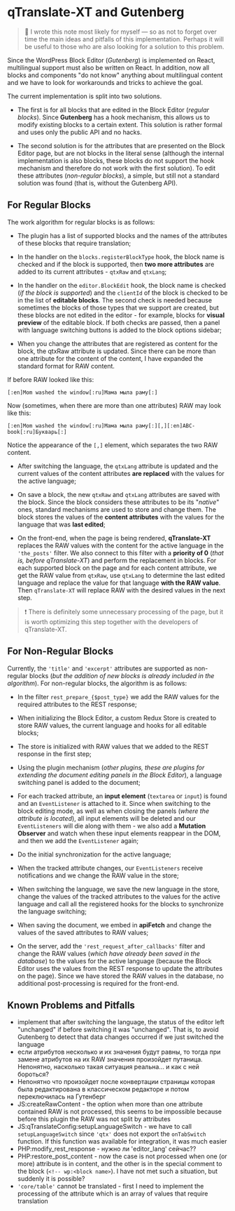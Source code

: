 # qTranslate-XT and Gutenberg

> &#x1F383; I wrote this note most likely for myself — so as not to forget over time the main ideas and pitfalls of this implementation. Perhaps it will be useful to those who are also looking for a solution to this problem.

Since the WordPress Block Editor (*Gutenberg*) is implemented on React, multilingual support must also be written on React. In addition, now all blocks and components "do not know" anything about multilingual content and we have to look for workarounds and tricks to achieve the goal.

The current implementation is split into two solutions.

* The first is for all blocks that are edited in the Block Editor (*regular blocks*). Since __Gutenberg__ has a hook mechanism, this allows us to modify existing blocks to a certain extent. This solution is rather formal and uses only the public API and no hacks.

* The second solution is for the attributes that are presented on the Block Editor page, but are not blocks in the literal sense (although the internal implementation is also blocks, these blocks do not support the hook mechanism and therefore do not work with the first solution). To edit these attributes (*non-regular blocks*), a simple, but still not a standard solution was found (that is, without the Gutenberg API).


## For Regular Blocks

The work algorithm for regular blocks is as follows:

* The plugin has a list of supported blocks and the names of the attributes of these blocks that require translation;

* In the handler on the `blocks.registerBlockType` hook, the block name is checked and if the block is supported, then __two more attributes__ are added to its current attributes - `qtxRaw` and `qtxLang`;

* In the handler on the `editor.BlockEdit` hook, the block name is checked (*if the block is supported*) and the `clientId` of the block is checked to be in the list of __editable blocks__. The second check is needed because sometimes the blocks of those types that we support are created, but these blocks are not edited in the editor - for example, blocks for __visual preview__ of the editable block. If both checks are passed, then a panel with language switching buttons is added to the block options sidebar;

* When you change the attributes that are registered as content for the block, the qtxRaw attribute is updated. Since there can be more than one attribute for the content of the content, I have expanded the standard format for RAW content.

If before RAW looked like this:
```
[:en]Mom washed the window[:ru]Мама мыла раму[:]
```
Now (sometimes, when there are more than one attributes) RAW may look like this:
```
[:en]Mom washed the window[:ru]Мама мыла раму[:][,][:en]ABC-book[:ru]Букварь[:]
```
Notice the appearance of the `[,]` element, which separates the two RAW content.

* After switching the language, the `qtxLang` attribute is updated and the current values of the content attributes __are replaced__ with the values for the active language;

* On save a block, the new `qtxRaw` and `qtxLang` attributes are saved with the block. Since the block considers these attributes to be its "*native*" ones, standard mechanisms are used to store and change them. The block stores the values of the __content attributes__ with the values for the language that was __last edited__;

* On the front-end, when the page is being rendered, __qTranslate-XT__ replaces the RAW values with the content for the active language in the `'the_posts'` filter. We also connect to this filter with a __priority of 0__ (*that is, before qTranslate-XT*) and perform the replacement in blocks.
For each supported block on the page and for each content attribute, we get the RAW value from `qtxRaw`, use `qtxLang` to determine the last edited language and replace the value for that language __with the RAW value__. Then `qTranslate-XT` will replace RAW with the desired values in the next step.
> &#x2757; There is definitely some unnecessary processing of the page, but it is worth optimizing this step together with the developers of qTranslate-XT.

## For Non-Regular Blocks

Currently, the `'title'` and `'excerpt'` attributes are supported as non-regular blocks (*but the addition of new blocks is already included in the algorithm*). For non-regular blocks, the algorithm is as follows:

* In the filter `rest_prepare_{$post_type}` we add the RAW values for the required attributes to the REST response;

* When initializing the Block Editor, a custom Redux Store is created to store RAW values, the current language and hooks for all editable blocks;

* The store is initialized with RAW values that we added to the REST response in the first step;

* Using the plugin mechanism (*other plugins, these are plugins for extending the document editing panels in the Block Editor*), a language switching panel is added to the document;

* For each tracked attribute, an __input element__ (`textarea` or `input`) is found and an `EventListener` is attached to it. Since when switching to the block editing mode, as well as when closing the panels (*where the attribute is located*), all input elements will be deleted and our `EventListeners` will die along with them - we also add a __Mutation Observer__ and watch when these input elements reappear in the DOM, and then we add the `EventListener` again;

* Do the initial synchronization for the active language;

* When the tracked attribute changes, our `EventListeners` receive notifications and we change the RAW value in the store;

* When switching the language, we save the new language in the store, change the values of the tracked attributes to the values for the active language and call all the registered hooks for the blocks to synchronize the language switching;

* When saving the document, we embed in __apiFetch__ and change the values of the saved attributes to RAW values;

* On the server, add the `'rest_request_after_callbacks'` filter and change the RAW values (*which have already been saved in the database*) to the values for the active language (because the Block Editor uses the values from the REST response to update the attributes on the page). Since we have stored the RAW values in the database, no additional post-processing is required for the front-end.

## Known Problems and Pitfalls

* implement that after switching the language, the status of the editor left "unchanged" if before switching it was "unchanged". That is, to avoid Gutenberg to detect that data changes occurred if we just switched the language
* если атрибутов несколько и их значения будут равны, то тогда при замене атрибутов на их RAW значения произойдет путаница. Непонятно, насколько такая ситуация реальна... и как с ней бороться?
* Непонятно что произойдет после конвертации страницы которая была редактирована в классическом редакторе и потом переключилась на Гутенберг
* JS:createRawContent - the option when more than one attribute contained RAW is not processed, this seems to be impossible because before this plugin the RAW was not split by attributes
* JS:qTranslateConfig:setupLanguageSwitch - we have to call `setupLanguageSwitch` since `'qtx'` does not export the `onTabSwitch` function. If this function was available for integration, it was much easier
* PHP:modify_rest_response - нужно ли 'editor_lang' сейчас??
* PHP:restore_post_content - now the case is not processed when one (or more) attribute is in content, and the other is in the special comment to the block (`<!-- wp:<block name>`). I have not met such a situation, but suddenly it is possible?
* `'core/table'` cannot be translated - first I need to implement the processing of the attribute which is an array of values that require translation
